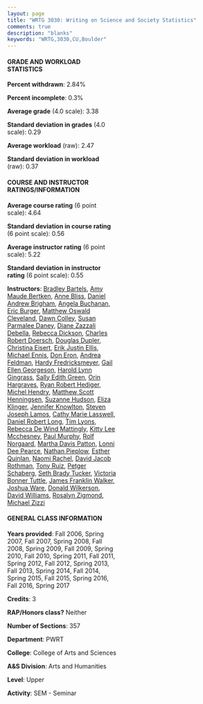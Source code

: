 ```yaml
---
layout: page
title: "WRTG 3030: Writing on Science and Society Statistics"
comments: true
description: "blanks"
keywords: "WRTG,3030,CU,Boulder"
---
```

<head>
<script src="https://ajax.googleapis.com/ajax/libs/jquery/2.1.3/jquery.min.js"></script>
<script src="https://dl.dropboxusercontent.com/s/pc42nxpaw1ea4o9/highcharts.js?dl=0"></script>
<!-- <script src="../assets/js/highcharts.js"></script> -->
<style type="text/css">@font-face {
	font-family: "Bebas Neue";
	src: url(https://www.filehosting.org/file/details/544349/BebasNeue Regular.otf) format("opentype");
	}
	h1.Bebas { 
		font-family: "Bebas Neue", Verdana, Tahoma;
	}
</style>
</head>
<body>
	<div id="container" style="float: right; width: 45%; height: 88%; margin-left: 2.5%; margin-right: 2.5%;"></div>
	<script language="JavaScript">
		$(document).ready(function() {
		var chart = {type: 'column'};
		var title = {text: 'Grade Distribution'};
		var xAxis = {categories: ['A','B','C','D','F'],crosshair: true};
		var yAxis = {min: 0,title: {text: 'Percentage'}};
		var tooltip = {headerFormat: '<center><b><span style="font-size:20px">{point.key}</span></b></center>',
		               pointFormat: '<td style="padding:0"><b>{point.y:.1f}%</b></td>',
		               footerFormat: '</table>',shared: true,useHTML: true};
		var plotOptions = {column: {pointPadding: 0.0,borderWidth: 0}};  
		var credits = {enabled: false};var series= [{name: 'Percent',data: [52.36,39.83,5.29,0.69,1.83,]}];
		var json = {};
		json.chart = chart;
		json.title = title;
		json.tooltip = tooltip;
		json.xAxis = xAxis;
		json.yAxis = yAxis;  
		json.series = series;
		json.plotOptions = plotOptions;  
		json.credits = credits;
		$('#container').highcharts(json);
	});
	</script>
</body>
			   
#### GRADE AND WORKLOAD STATISTICS

**Percent withdrawn**: 2.84%

**Percent incomplete**: 0.3%

**Average grade** (4.0 scale): 3.38

**Standard deviation in grades** (4.0 scale): 0.29

**Average workload** (raw): 2.47

**Standard deviation in workload** (raw): 0.37

#### COURSE AND INSTRUCTOR RATINGS/INFORMATION

**Average course rating** (6 point scale): 4.64

**Standard deviation in course rating** (6 point scale): 0.56

**Average instructor rating** (6 point scale): 5.22

**Standard deviation in instructor rating** (6 point scale): 0.55

**Instructors**: <a href='../../instructors/Bradley_Bartels'>Bradley Bartels</a>, <a href='../../instructors/Amy_Maude_Bertken'>Amy Maude Bertken</a>, <a href='../../instructors/Anne_Bliss'>Anne Bliss</a>, <a href='../../instructors/Daniel_Andrew_Brigham'>Daniel Andrew Brigham</a>, <a href='../../instructors/Angela_Buchanan'>Angela Buchanan</a>, <a href='../../instructors/Eric_Burger'>Eric Burger</a>, <a href='../../instructors/Matthew_Oswald_Cleveland'>Matthew Oswald Cleveland</a>, <a href='../../instructors/Dawn_Colley'>Dawn Colley</a>, <a href='../../instructors/Susan_Parmalee_Daney'>Susan Parmalee Daney</a>, <a href='../../instructors/Diane_Zazzali_Debella'>Diane Zazzali Debella</a>, <a href='../../instructors/Rebecca_Dickson'>Rebecca Dickson</a>, <a href='../../instructors/Charles_Robert_Doersch'>Charles Robert Doersch</a>, <a href='../../instructors/Douglas_Dupler'>Douglas Dupler</a>, <a href='../../instructors/Christina_Eisert'>Christina Eisert</a>, <a href='../../instructors/Erik_Justin_Ellis'>Erik Justin Ellis</a>, <a href='../../instructors/Michael_Ennis'>Michael Ennis</a>, <a href='../../instructors/Don_Eron'>Don Eron</a>, <a href='../../instructors/Andrea_Feldman'>Andrea Feldman</a>, <a href='../../instructors/Hardy_Fredricksmeyer'>Hardy Fredricksmeyer</a>, <a href='../../instructors/Gail_Ellen_Georgeson'>Gail Ellen Georgeson</a>, <a href='../../instructors/Harold_Lynn_Gingrass'>Harold Lynn Gingrass</a>, <a href='../../instructors/Sally_Edith_Green'>Sally Edith Green</a>, <a href='../../instructors/Orin_Hargraves'>Orin Hargraves</a>, <a href='../../instructors/Ryan_Robert_Hediger'>Ryan Robert Hediger</a>, <a href='../../instructors/Michel_Hendry'>Michel Hendry</a>, <a href='../../instructors/Matthew_Scott_Henningsen'>Matthew Scott Henningsen</a>, <a href='../../instructors/Suzanne_Hudson'>Suzanne Hudson</a>, <a href='../../instructors/Eliza_Klinger'>Eliza Klinger</a>, <a href='../../instructors/Jennifer_Knowlton'>Jennifer Knowlton</a>, <a href='../../instructors/Steven_Joseph_Lamos'>Steven Joseph Lamos</a>, <a href='../../instructors/Cathy_Marie_Lasswell'>Cathy Marie Lasswell</a>, <a href='../../instructors/Daniel_Robert_Long'>Daniel Robert Long</a>, <a href='../../instructors/Tim_Lyons'>Tim Lyons</a>, <a href='../../instructors/Rebecca_De_Wind_Mattingly'>Rebecca De Wind Mattingly</a>, <a href='../../instructors/Kitty_Lee_Mcchesney'>Kitty Lee Mcchesney</a>, <a href='../../instructors/Paul_Murphy'>Paul Murphy</a>, <a href='../../instructors/Rolf_Norgaard'>Rolf Norgaard</a>, <a href='../../instructors/Martha_Davis_Patton'>Martha Davis Patton</a>, <a href='../../instructors/Lonni_Dee_Pearce'>Lonni Dee Pearce</a>, <a href='../../instructors/Nathan_Pieplow'>Nathan Pieplow</a>, <a href='../../instructors/Esther_Quinlan'>Esther Quinlan</a>, <a href='../../instructors/Naomi_Rachel'>Naomi Rachel</a>, <a href='../../instructors/David_Jacob_Rothman'>David Jacob Rothman</a>, <a href='../../instructors/Tony_Ruiz'>Tony Ruiz</a>, <a href='../../instructors/Petger_Schaberg'>Petger Schaberg</a>, <a href='../../instructors/Seth_Brady_Tucker'>Seth Brady Tucker</a>, <a href='../../instructors/Victoria_Bonner_Tuttle'>Victoria Bonner Tuttle</a>, <a href='../../instructors/James_Franklin_Walker'>James Franklin Walker</a>, <a href='../../instructors/Joshua_Ware'>Joshua Ware</a>, <a href='../../instructors/Donald_Wilkerson'>Donald Wilkerson</a>, <a href='../../instructors/David_Williams'>David Williams</a>, <a href='../../instructors/Rosalyn_Zigmond'>Rosalyn Zigmond</a>, <a href='../../instructors/Michael_Zizzi'>Michael Zizzi</a>

#### GENERAL CLASS INFORMATION

**Years provided**: Fall 2006, Spring 2007, Fall 2007, Spring 2008, Fall 2008, Spring 2009, Fall 2009, Spring 2010, Fall 2010, Spring 2011, Fall 2011, Spring 2012, Fall 2012, Spring 2013, Fall 2013, Spring 2014, Fall 2014, Spring 2015, Fall 2015, Spring 2016, Fall 2016, Spring 2017

**Credits**: 3

**RAP/Honors class?** Neither

**Number of Sections**: 357

**Department**: PWRT

**College**: College of Arts and Sciences

**A&S Division**: Arts and Humanities

**Level**: Upper

**Activity**: SEM - Seminar
